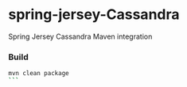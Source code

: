 # spring-jersey-Cassandra
Spring Jersey Cassandra Maven integration


### Build
````sh
mvn clean package
```